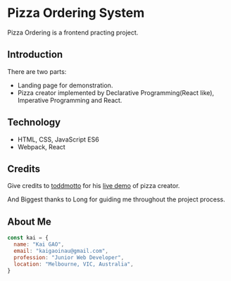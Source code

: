 # Pizza Ordering System

Pizza Ordering is a frontend practing project.


## Introduction

There are two parts:
* Landing page for demonstration.
* Pizza creator implemented by Declarative Programming(React like), Imperative Programming and React.

## Technology

* HTML, CSS, JavaScript ES6
* Webpack, React

## Credits

Give credits to [toddmotto](https://github.com/toddmotto) for his [live demo](https://toddmotto.com/angular-pizza-creator/) of pizza creator.

And Biggest thanks to Long for guiding me throughout the project process.

## About Me

```javascript
const kai = {
  name: "Kai GAO",
  email: "kaigaoinau@gmail.com",
  profession: "Junior Web Developer",
  location: "Melbourne, VIC, Australia",
}
```
